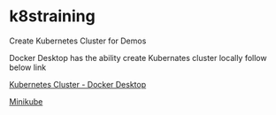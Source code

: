 # k8straining

Create Kubernetes Cluster for Demos 

Docker Desktop has the ability create Kubernates cluster locally follow below link 

[Kubernetes Cluster - Docker Desktop](https://docs.docker.com/desktop/kubernetes/)

[Minikube](https://minikube.sigs.k8s.io/docs/start/)

